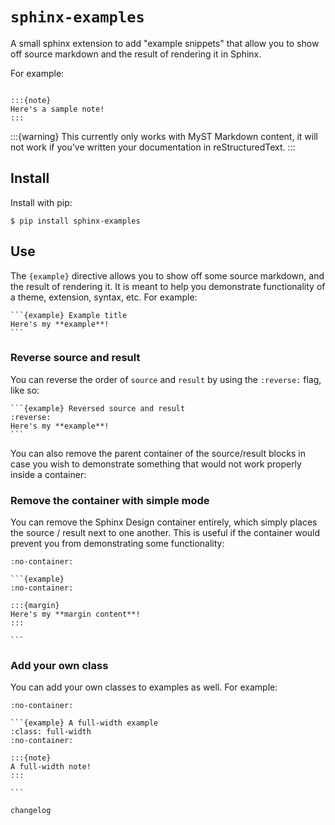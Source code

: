 # `sphinx-examples`

A small sphinx extension to add "example snippets" that allow you to show off source markdown and the result of rendering it in Sphinx.

For example:

```{example} Showing off a note directive

:::{note}
Here's a sample note!
:::
```

:::{warning}
This currently only works with MyST Markdown content, it will not work if you've written your documentation in reStructuredText.
:::

## Install

Install with pip:

```console
$ pip install sphinx-examples
```

## Use

The `{example}` directive allows you to show off some source markdown, and the result of rendering it.
It is meant to help you demonstrate functionality of a theme, extension, syntax, etc.
For example:

````{example} Using the example directive
```{example} Example title
Here's my **example**!
```
````

### Reverse source and result

You can reverse the order of `source` and `result` by using the `:reverse:` flag, like so:

````{example}
```{example} Reversed source and result
:reverse:
Here's my **example**!
```
````

You can also remove the parent container of the source/result blocks in case you wish to demonstrate something that would not work properly inside a container:

### Remove the container with simple mode

You can remove the Sphinx Design container entirely, which simply places the source / result next to one another.
This is useful if the container would prevent you from demonstrating some functionality:

````{example} No container so we can show off a margin
:no-container:

```{example}
:no-container:

:::{margin}
Here's my **margin content**!
:::

```
````

### Add your own class

You can add your own classes to examples as well.
For example:

````{example}
:no-container:

```{example} A full-width example
:class: full-width
:no-container:

:::{note}
A full-width note!
:::

```
````

```{toctree}
changelog
```
